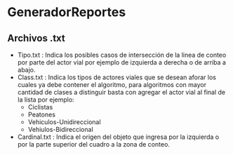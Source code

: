 # GeneradorReportes

## Archivos .txt
- Tipo.txt : Indica los posibles casos de intersección de la linea de conteo por parte del actor vial por ejemplo de izquierda a derecha o de arriba a abajo.
- Class.txt : Indica los tipos de actores viales que se desean aforar los cuales ya debe contener el algoritmo, para algoritmos con mayor cantidad de clases a distinguir basta con agregar el actor vial al final de la lista por ejemplo:
	-   Ciclistas
	-   Peatones
	-   Vehiculos-Unidireccional
	-   Vehiulos-Bidireccional
- Cardinal.txt : Indica el origen del objeto que ingresa por la izquierda o por la parte superior del cuadro a la zona de conteo.
